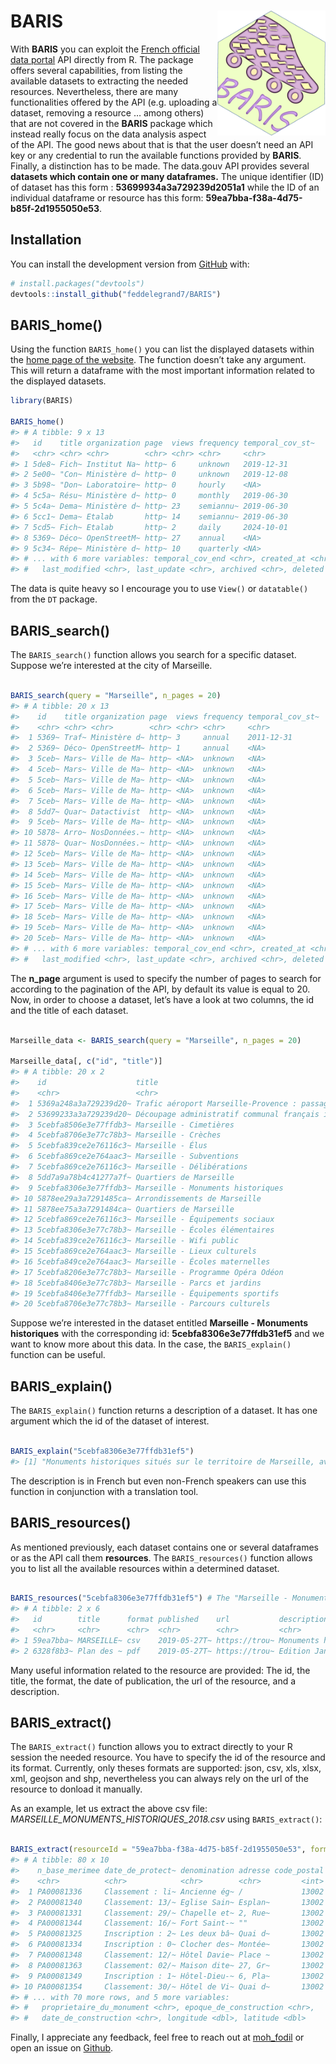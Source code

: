 
<!-- README.md is generated from README.Rmd. Please edit that file -->

# BARIS <a><img src='man/figures/hex.png' align="right" height="200" /></a>

<!-- badges: start -->

<!-- badges: end -->

With **BARIS** you can exploit the [French official data
portal](https://www.data.gouv.fr/fr/) API directly from R. The package
offers several capabilities, from listing the available datasets to
extracting the needed resources. Nevertheless, there are many
functionalities offered by the API (e.g. uploading a dataset, removing a
resource … among others) that are not covered in the **BARIS** package
which instead really focus on the data analysis aspect of the API. The
good news about that is that the user doesn’t need an API key or any
credential to run the available functions provided by **BARIS**.
Finally, a distinction has to be made. The data.gouv API provides
several **datasets which contain one or many dataframes.** The unique
identifier (ID) of dataset has this form : **53699934a3a729239d2051a1**
while the ID of an individual dataframe or resource has this form:
**59ea7bba-f38a-4d75-b85f-2d1955050e53**.

## Installation

You can install the development version from
[GitHub](https://github.com/) with:

``` r
# install.packages("devtools")
devtools::install_github("feddelegrand7/BARIS")
```

## BARIS\_home()

Using the function `BARIS_home()` you can list the displayed datasets
within the [home page of the website](https://www.data.gouv.fr/fr/). The
function doesn’t take any argument. This will return a dataframe with
the most important information related to the displayed datasets.

``` r
library(BARIS)

BARIS_home()
#> # A tibble: 9 x 13
#>   id    title organization page  views frequency temporal_cov_st~
#>   <chr> <chr> <chr>        <chr> <chr> <chr>     <chr>           
#> 1 5de8~ Fich~ Institut Na~ http~ 6     unknown   2019-12-31      
#> 2 5e00~ "Con~ Ministère d~ http~ 0     unknown   2019-12-08      
#> 3 5b98~ "Don~ Laboratoire~ http~ 0     hourly    <NA>            
#> 4 5c5a~ Résu~ Ministère d~ http~ 0     monthly   2019-06-30      
#> 5 5c4a~ Dema~ Ministère d~ http~ 23    semiannu~ 2019-06-30      
#> 6 5cc1~ Dema~ Etalab       http~ 14    semiannu~ 2019-06-30      
#> 7 5cd5~ Fich~ Etalab       http~ 2     daily     2024-10-01      
#> 8 5369~ Déco~ OpenStreetM~ http~ 27    annual    <NA>            
#> 9 5c34~ Répe~ Ministère d~ http~ 10    quarterly <NA>            
#> # ... with 6 more variables: temporal_cov_end <chr>, created_at <chr>,
#> #   last_modified <chr>, last_update <chr>, archived <chr>, deleted <chr>
```

The data is quite heavy so I encourage you to use `View()` or
`datatable()` from the `DT` package.

## BARIS\_search()

The `BARIS_search()` function allows you search for a specific dataset.
Suppose we’re interested at the city of Marseille.

``` r

BARIS_search(query = "Marseille", n_pages = 20)
#> # A tibble: 20 x 13
#>    id    title organization page  views frequency temporal_cov_st~
#>    <chr> <chr> <chr>        <chr> <chr> <chr>     <chr>           
#>  1 5369~ Traf~ Ministère d~ http~ 3     annual    2011-12-31      
#>  2 5369~ Déco~ OpenStreetM~ http~ 1     annual    <NA>            
#>  3 5ceb~ Mars~ Ville de Ma~ http~ <NA>  unknown   <NA>            
#>  4 5ceb~ Mars~ Ville de Ma~ http~ <NA>  unknown   <NA>            
#>  5 5ceb~ Mars~ Ville de Ma~ http~ <NA>  unknown   <NA>            
#>  6 5ceb~ Mars~ Ville de Ma~ http~ <NA>  unknown   <NA>            
#>  7 5ceb~ Mars~ Ville de Ma~ http~ <NA>  unknown   <NA>            
#>  8 5dd7~ Quar~ Datactivist  http~ <NA>  unknown   <NA>            
#>  9 5ceb~ Mars~ Ville de Ma~ http~ <NA>  unknown   <NA>            
#> 10 5878~ Arro~ NosDonnées.~ http~ <NA>  unknown   <NA>            
#> 11 5878~ Quar~ NosDonnées.~ http~ <NA>  unknown   <NA>            
#> 12 5ceb~ Mars~ Ville de Ma~ http~ <NA>  unknown   <NA>            
#> 13 5ceb~ Mars~ Ville de Ma~ http~ <NA>  unknown   <NA>            
#> 14 5ceb~ Mars~ Ville de Ma~ http~ <NA>  unknown   <NA>            
#> 15 5ceb~ Mars~ Ville de Ma~ http~ <NA>  unknown   <NA>            
#> 16 5ceb~ Mars~ Ville de Ma~ http~ <NA>  unknown   <NA>            
#> 17 5ceb~ Mars~ Ville de Ma~ http~ <NA>  unknown   <NA>            
#> 18 5ceb~ Mars~ Ville de Ma~ http~ <NA>  unknown   <NA>            
#> 19 5ceb~ Mars~ Ville de Ma~ http~ <NA>  unknown   <NA>            
#> 20 5ceb~ Mars~ Ville de Ma~ http~ <NA>  unknown   <NA>            
#> # ... with 6 more variables: temporal_cov_end <chr>, created_at <chr>,
#> #   last_modified <chr>, last_update <chr>, archived <chr>, deleted <chr>
```

The **n\_page** argument is used to specify the number of pages to
search for according to the pagination of the API, by default its value
is equal to 20. Now, in order to choose a dataset, let’s have a look at
two columns, the id and the title of each dataset.

``` r

Marseille_data <- BARIS_search(query = "Marseille", n_pages = 20)

Marseille_data[, c("id", "title")]
#> # A tibble: 20 x 2
#>    id                    title                                             
#>    <chr>                 <chr>                                             
#>  1 5369a248a3a729239d20~ Trafic aéroport Marseille-Provence : passagers et~
#>  2 53699233a3a729239d20~ Découpage administratif communal français issu d'~
#>  3 5cebfa8506e3e77ffdb3~ Marseille - Cimetières                            
#>  4 5cebfa8706e3e77c78b3~ Marseille - Crèches                               
#>  5 5cebfa839ce2e76116c3~ Marseille - Élus                                  
#>  6 5cebfa869ce2e764aac3~ Marseille - Subventions                           
#>  7 5cebfa869ce2e76116c3~ Marseille - Délibérations                         
#>  8 5dd7a9a78b4c41277a7f~ Quartiers de Marseille                            
#>  9 5cebfa8306e3e77ffdb3~ Marseille - Monuments historiques                 
#> 10 5878ee29a3a7291485ca~ Arrondissements de Marseille                      
#> 11 5878ee75a3a7291484ca~ Quartiers de Marseille                            
#> 12 5cebfa869ce2e76116c3~ Marseille - Équipements sociaux                   
#> 13 5cebfa8306e3e77c78b3~ Marseille - Écoles élémentaires                   
#> 14 5cebfa839ce2e76116c3~ Marseille - Wifi public                           
#> 15 5cebfa869ce2e764aac3~ Marseille - Lieux culturels                       
#> 16 5cebfa849ce2e764aac3~ Marseille - Écoles maternelles                    
#> 17 5cebfa8206e3e77c78b3~ Marseille - Programme Opéra Odéon                 
#> 18 5cebfa8406e3e77c78b3~ Marseille - Parcs et jardins                      
#> 19 5cebfa8406e3e77ffdb3~ Marseille - Équipements sportifs                  
#> 20 5cebfa8706e3e77c78b3~ Marseille - Parcours culturels
```

Suppose we’re interested in the dataset entitled **Marseille - Monuments
historiques** with the corresponding id: **5cebfa8306e3e77ffdb31ef5**
and we want to know more about this data. In the case, the
`BARIS_explain()` function can be useful.

## BARIS\_explain()

The `BARIS_explain()` function returns a description of a dataset. It
has one argument which the id of the dataset of interest.

``` r

BARIS_explain("5cebfa8306e3e77ffdb31ef5")
#> [1] "Monuments historiques situés sur le territoire de Marseille, avec adresse, numéro de base Mérimée (base de données du Ministère de la Culture recensant les monuments historiques de toute la France) et points de géolocalisation"
```

The description is in French but even non-French speakers can use this
function in conjunction with a translation tool.

## BARIS\_resources()

As mentioned previously, each dataset contains one or several dataframes
or as the API call them **resources**. The `BARIS_resources()` function
allows you to list all the available resources within a determined
dataset.

``` r

BARIS_resources("5cebfa8306e3e77ffdb31ef5") # The "Marseille - Monuments historiques" id
#> # A tibble: 2 x 6
#>   id        title      format published    url           description       
#>   <chr>     <chr>      <chr>  <chr>        <chr>         <chr>             
#> 1 59ea7bba~ MARSEILLE~ csv    2019-05-27T~ https://trou~ Monuments histori~
#> 2 6328f8b3~ Plan des ~ pdf    2019-05-27T~ https://trou~ Edition Janvier 2~
```

Many useful information related to the resource are provided: The id,
the title, the format, the date of publication, the url of the resource,
and a description.

## BARIS\_extract()

The `BARIS_extract()` function allows you to extract directly to your R
session the needed resource. You have to specify the id of the resource
and its format. Currently, only theses formats are supported: json, csv,
xls, xlsx, xml, geojson and shp, nevertheless you can always rely on the
url of the resource to donload it manually.

As an example, let us extract the above csv file:
*MARSEILLE\_MONUMENTS\_HISTORIQUES\_2018.csv* using `BARIS_extract()`:

``` r

BARIS_extract(resourceId = "59ea7bba-f38a-4d75-b85f-2d1955050e53", format = "csv")
#> # A tibble: 80 x 10
#>    n_base_merimee date_de_protect~ denomination adresse code_postal
#>    <chr>          <chr>            <chr>        <chr>         <int>
#>  1 PA00081336     Classement : li~ Ancienne ég~ /             13002
#>  2 PA00081340     Classement: 13/~ Eglise Sain~ Esplan~       13002
#>  3 PA00081331     Classement: 29/~ Chapelle et~ 2, Rue~       13002
#>  4 PA00081344     Classement: 16/~ Fort Saint-~ ""            13002
#>  5 PA00081325     Inscription : 2~ Les deux bâ~ Quai d~       13002
#>  6 PA00081334     Inscription : 0~ Clocher des~ Montée~       13002
#>  7 PA00081348     Classement: 12/~ Hôtel Davie~ Place ~       13002
#>  8 PA00081363     Classement: 02/~ Maison dite~ 27, Gr~       13002
#>  9 PA00081349     Inscription : 1~ Hôtel-Dieu-~ 6, Pla~       13002
#> 10 PA00081354     Classement: 30/~ Hôtel de Vi~ Quai d~       13002
#> # ... with 70 more rows, and 5 more variables:
#> #   proprietaire_du_monument <chr>, epoque_de_construction <chr>,
#> #   date_de_construction <chr>, longitude <dbl>, latitude <dbl>
```

Finally, I appreciate any feedback, feel free to reach out at
[moh\_fodil](https://twitter.com/moh_fodil) or open an issue on
[Github](https://github.com/feddelegrand7/BARIS/issues).
